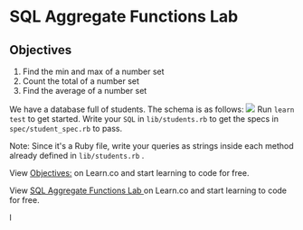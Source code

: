 # SQL Aggregate Functions Lab

## Objectives

1. Find the min and max of a number set
2. Count the total of a number set
3. Find the average of a number set

We have a database full of students. The schema is as follows:
![](http://readme-pics.s3.amazonaws.com/sql-students.png)
Run `learn test` to get started. Write your `SQL` in `lib/students.rb` to get the specs in `spec/student_spec.rb` to pass.

Note: Since it's a Ruby file, write your queries as strings inside each method already defined in `lib/students.rb` .

<p data-visibility='hidden'>View <a href='https://learn.co/lessons/sql-aggregate-functions-lab' title='Objectives:'>Objectives:</a> on Learn.co and start learning to code for free.</p>

<p class='util--hide'>View <a href='https://learn.co/lessons/sql-aggregate-functions-lab'>SQL Aggregate Functions Lab </a> on Learn.co and start learning to code for free.</p>
l